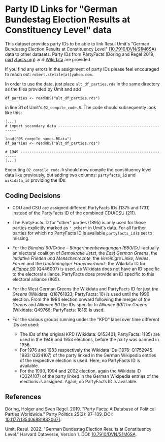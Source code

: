 # Party ID Links for "German Bundestag Election Results at Constituency Level" data

This dataset provides party IDs to be able to link Resul Umit's "German Bundestag Election Results at Constituency Level" ([10.7910/DVN/S1M6SA](https://doi.org/10.7910/DVN/S1M6SA)) data to other datasets. Party IDs from PartyFacts (Döring and Regel 2019; [partyfacts.org](https://partyfacts.org)) and [Wikidata](https://www.wikidata.org) are provided.

If you find any errors in the assignment of party IDs please feel encouraged to reach out: `robert.stelzle[at]yahoo.com`.

In order to use the data, just place `alt_df_parties.rds` in the same directory as the files provided by Umit and add 

```
df_parties <- readRDS("alt_df_parties.rds")
```

in line 31 of Umit's `02_compile_code.R`. The code should subsequently look like this:

```
[...]
# import secondary data ---------------------------------------------------

load("03_compile_names.RData")
df_parties <- readRDS("alt_df_parties.rds")

# 1949 --------------------------------------------------------------------
[...]
```

Executing `02_compile_code.R` should now compile the constituency level data like previously, but adding two columns: `partyfacts_id` and `wikidata_id` providing the IDs.

## Coding Decisions

- CDU and CSU are assigned different PartyFacts IDs (1375 and 1731) instead of the PartyFacts ID of the combined CDU/CSU (211).

- The PartyFacts ID for "other" parties (1895) is only used for those parties explicitly marked as `"_other"` in Umit's data. For all further parties for which no PartyFacts ID is available `partyfacts_id` is set to missing.

- For the *Bündnis 90/Grüne – BürgerInnenbewegungen (B90/Gr)* -actually an electoral coalition of *Demokratie Jetzt*, the *East German Greens*, the *Initiative Frieden und Menschenrechte*, the *Vereinigte Linke*,  *Neues Forum* and the *Unabhängiger Frauenverband*- the Wikidata ID for *[Alliance 90](https://de.wikipedia.org/wiki/B%C3%BCndnis_90)* (Q446007) is used, as Wikidata does not have an ID specific to the electoral alliance. PartyFacts does provide an ID specific to this electoral alliance (865).
- For the West German Greens the Wikidata and PartyFacts ID for just *the Greens* (Wikidata: Q18761823; PartyFacts: 10) is used until the 1990 election. From the 1994 election onward following the merger of *the Greens* and *Alliance 90* the IDs specific to *Alliance 90/The Greens* (Wikidata: Q49766; PartyFacts: 1816) is used.
- For the various groups running under the "KPD" label over time different IDs are used:
    - The IDs of the original *KPD* (Wikidata: Q153401; PartyFacts: 1135) are used in the 1949 and 1953 elections, before the party was banned in 1956.
    - For 1976 and 1983 respectively the Wikidata IDs (1976: Q1752945. 1983: Q324107) of the party linked in the German Wikipedia entries of the respective election is used. Here, no PartyFacts ID is available.
    - For the 1990, 1994 and 2002 election, again the Wikidata ID (Q324107) of the party linked in the German Wikipedia entries of the elections  is assigned. Again, no PartyFacts ID is available.





## References

Döring, Holger and Sven Regel. 2019. "Party Facts: A Database of Political Parties Worldwide." Party Politics 25(2): 97–109. DOI: 
[10.1177/1354068818820671](https://doi.org/10.1177/1354068818820671).

Umit, Resul. 2022. "German Bundestag Election Results at Constituency Level." Harvard Dataverse, Version 1. DOI: [10.7910/DVN/S1M6SA](https://doi.org/10.7910/DVN/S1M6SA).



